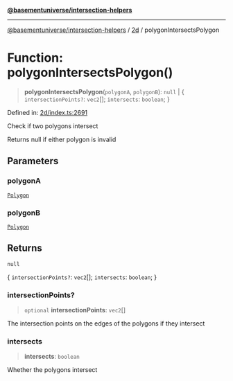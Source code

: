 [**@basementuniverse/intersection-helpers**](../../README.md)

***

[@basementuniverse/intersection-helpers](../../README.md) / [2d](../README.md) / polygonIntersectsPolygon

# Function: polygonIntersectsPolygon()

> **polygonIntersectsPolygon**(`polygonA`, `polygonB`): `null` \| \{ `intersectionPoints?`: `vec2`[]; `intersects`: `boolean`; \}

Defined in: [2d/index.ts:2691](https://github.com/basementuniverse/intersection-helpers/blob/f22d1cffe16ecb68b4b29b8331edc08e3635d16c/src/2d/index.ts#L2691)

Check if two polygons intersect

Returns null if either polygon is invalid

## Parameters

### polygonA

[`Polygon`](../types/type-aliases/Polygon.md)

### polygonB

[`Polygon`](../types/type-aliases/Polygon.md)

## Returns

`null`

\{ `intersectionPoints?`: `vec2`[]; `intersects`: `boolean`; \}

### intersectionPoints?

> `optional` **intersectionPoints**: `vec2`[]

The intersection points on the edges of the polygons if they intersect

### intersects

> **intersects**: `boolean`

Whether the polygons intersect
